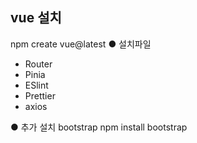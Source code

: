 ## vue 설치

npm create vue@latest
● 설치파일
- Router
- Pinia
- ESlint
- Prettier
- axios

 ● 추가 설치
 bootstrap
 npm install bootstrap
